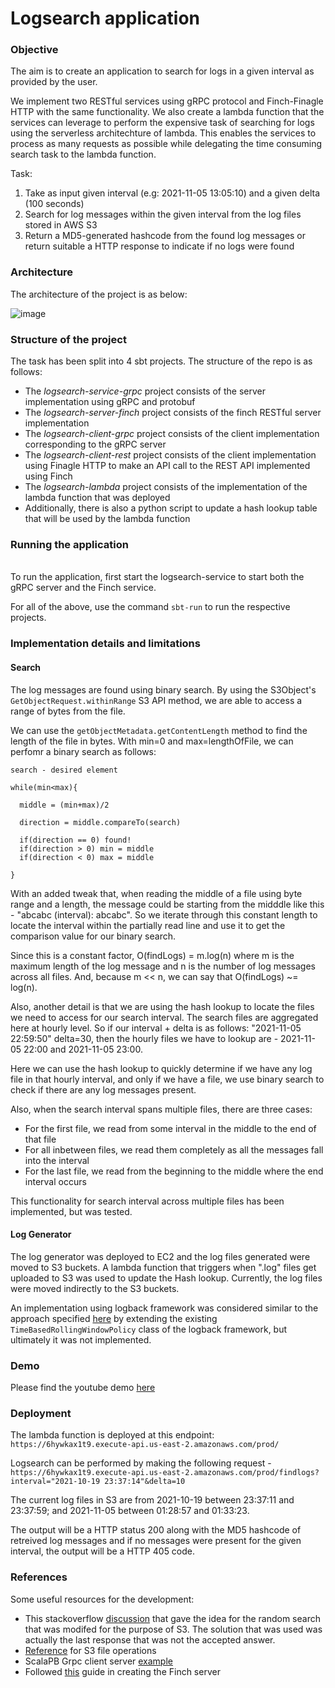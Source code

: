 # Logsearch application

### Objective
The aim is to create an application to search for logs in a given interval as provided by the user.

We implement two RESTful services using gRPC protocol and Finch-Finagle HTTP with the same functionality. We also create a lambda function that the services can leverage to perform the expensive task of searching for logs using the serverless architechture of lambda. This enables the services to process as many requests as possible while delegating the time consuming search task to the lambda function.

Task:

1. Take as input given interval (e.g: 2021-11-05 13:05:10) and a given delta (100 seconds)
2. Search for log messages within the given interval from the log files stored in AWS S3
3. Return a MD5-generated hashcode from the found log messages or return suitable a HTTP response to indicate if no logs were found

### Architecture

The architecture of the project is as below:

![image](https://user-images.githubusercontent.com/33444577/140598535-1e679802-8a8f-45d9-aaad-ab0add75c3e5.png)

### Structure of the project

The task has been split into 4 sbt projects. The structure of the repo is as follows:
* The *logsearch-service-grpc* project consists of the server implementation using gRPC and protobuf
* The *logsearch-server-finch* project consists of the finch RESTful server implementation
* The *logsearch-client-grpc* project consists of the client implementation corresponding to the gRPC server
* The *logsearch-client-rest* project consists of the client implementation using Finagle HTTP to make an API call to the REST API implemented using Finch
* The *logsearch-lambda* project consists of the implementation of the lambda function that was deployed
* Additionally, there is also a python script to update a hash lookup table that will be used by the lambda function

### Running the application
\
To run the application, first start the logsearch-service to start both the gRPC server and the Finch service. 

For all of the above, use the command `sbt-run` to run the respective projects.

### Implementation details and limitations

#### Search

The log messages are found using binary search. By using the S3Object's `GetObjectRequest.withinRange` S3 API method, we are able to access a range of bytes from the file.

We can use the `getObjectMetadata.getContentLength` method to find the length of the file in bytes. With min=0 and max=lengthOfFile, we can perfomr a binary search as follows:

```
search - desired element

while(min<max){

  middle = (min+max)/2

  direction = middle.compareTo(search)

  if(direction == 0) found!
  if(direction > 0) min = middle
  if(direction < 0) max = middle
  
}
```

With an added tweak that, when reading the middle of a file using byte range and a length, the message could be starting from the midddle like this - "abcabc (interval): abcabc". So we iterate through this constant length to locate the interval within the partially read line and use it to get the comparison value for our binary search.

Since this is a constant factor, O(findLogs) = m.log(n) where m is the maximum length of the log message and n is the number of log messages across all files. And, because m << n, we can say that O(findLogs) ~= log(n).

Also, another detail is that we are using the hash lookup to locate the files we need to access for our search interval. The search files are aggregated here at hourly level. So if our interval + delta is as follows: "2021-11-05 22:59:50" delta=30, then the hourly files we have to lookup are - 2021-11-05 22:00 and 2021-11-05 23:00.

Here we can use the hash lookup to quickly determine if we have any log file in that hourly interval, and only if we have a file, we use binary search to check if there are any log messages present.

Also, when the search interval spans multiple files, there are three cases:

* For the first file, we read from some interval in the middle to the end of that file
* For all inbetween files, we read them completely as all the messages fall into the interval
* For the last file, we read from the beginning to the middle where the end interval occurs

This functionality for search interval across multiple files has been implemented, but was tested.

#### Log Generator

The log generator was deployed to EC2 and the log files generated were moved to S3 buckets. A lambda function that triggers when ".log" files get uploaded to S3 was used to update the Hash lookup. Currently, the log files were moved indirectly to the S3 buckets.

An implementation using logback framework was considered similar to the approach specified [here](https://github.com/mweagle/Logpig) by extending the existing `TimeBasedRollingWindowPolicy` class of the logback framework, but ultimately it was not implemented.

### Demo
Please find the youtube demo [here](https://www.youtube.com/watch?v=mnjlwxpp39I&feature=youtu.be)

### Deployment

The lambda function is deployed at this endpoint: `https://6hywkax1t9.execute-api.us-east-2.amazonaws.com/prod/`

Logsearch can be performed by making the following request - `https://6hywkax1t9.execute-api.us-east-2.amazonaws.com/prod/findlogs?interval="2021-10-19 23:37:14"&delta=10`

The current log files in S3 are from 2021-10-19 between 23:37:11 and 23:37:59; and 2021-11-05 between 01:28:57 and 01:33:23.

The output will be a HTTP status 200 along with the MD5 hashcode of retreived log messages and if no messages were present for the given interval, the output will be a HTTP 405 code.

### References

Some useful resources for the development:

* This stackoverflow [discussion](https://stackoverflow.com/questions/10010151/how-to-perform-a-binary-search-of-a-text-file) that gave the idea for the random search that was modifed for the purpose of S3. The solution that was used was actually the last response that was not the accepted answer.
* [Reference](https://docs.aws.amazon.com/code-samples/latest/catalog/java-s3-src-main-java-aws-example-s3-GetObject2.java.html) for S3 file operations
* ScalaPB Grpc client server [example](https://scalapb.github.io/docs/getting-started)
* Followed [this](https://www.baeldung.com/scala/finch-rest-apis) guide in creating the Finch server
